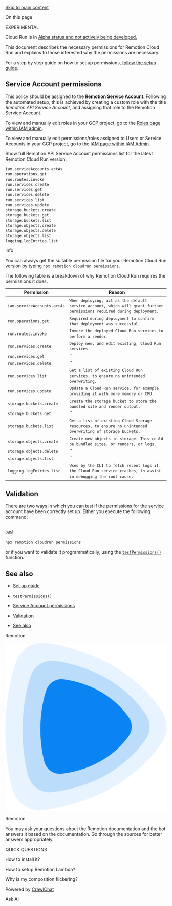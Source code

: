 [Skip to main content](https://www.remotion.dev/docs/cloudrun/permissions#__docusaurus_skipToContent_fallback)

On this page

EXPERIMENTAL

Cloud Run is in [Alpha status and not actively being developed.](https://www.remotion.dev/docs/cloudrun/status)

This document describes the necessary permissions for Remotion Cloud Run and explains to those interested why the permissions are necessary.

For a step by step guide on how to set up permissions, [follow the setup guide](https://www.remotion.dev/docs/cloudrun/setup).

## Service Account permissions [​](https://www.remotion.dev/docs/cloudrun/permissions\#service-account-permissions "Direct link to Service Account permissions")

This policy should be assigned to the **Remotion Service Account**. Following the automated setup, this is achieved by creating a custom role with the title _Remotion API Service Account_, and assigning that role to the Remotion Service Account.

To view and manually edit roles in your GCP project, go to the [Roles page within IAM admin](https://console.cloud.google.com/iam-admin/roles).

To view and manually edit permissions/roles assigned to Users or Service Accounts in your GCP project, go to the [IAM page within IAM Admin](https://console.cloud.google.com/iam-admin/iam).

Show full Remotion API Service Account permissions list for the latest Remotion Cloud Run version.

```
iam.serviceAccounts.actAs
run.operations.get
run.routes.invoke
run.services.create
run.services.get
run.services.delete
run.services.list
run.services.update
storage.buckets.create
storage.buckets.get
storage.buckets.list
storage.objects.create
storage.objects.delete
storage.objects.list
logging.logEntries.list

```

info

You can always get the suitable permission file for your Remotion Cloud Run version by typing `npx remotion cloudrun permissions`.

The following table is a breakdown of why Remotion Cloud Run requires the permissions it does.

| Permission | Reason |
| --- | --- |
| `iam.serviceAccounts.actAs` | `When deploying, act as the default service account, which will grant further permissions required during deployment.` |
| `run.operations.get` | `Required during deployment to confirm that deployment was successful.` |
| `run.routes.invoke` | `Invoke the deployed Cloud Run services to perform a render.` |
| `run.services.create` | `Deploy new, and edit existing, Cloud Run services.` |
| `run.services.get` | `` |
| `run.services.delete` | `` |
| `run.services.list` | `Get a list of existing Cloud Run services, to ensure no unintended overwriting.` |
| `run.services.update` | `Update a Cloud Run service, for example providing it with more memory or CPU.` |
| `storage.buckets.create` | `Create the storage bucket to store the bundled site and render output.` |
| `storage.buckets.get` | `` |
| `storage.buckets.list` | `Get a list of existing Cloud Storage resources, to ensure no unintended overwriting of storage buckets.` |
| `storage.objects.create` | `Create new objects in storage. This could be bundled sites, or renders, or logs.` |
| `storage.objects.delete` | `` |
| `storage.objects.list` | `` |
| `logging.logEntries.list` | `Used by the CLI to fetch recent logs if the Cloud Run service crashes, to assist in debugging the root cause.` |

## Validation [​](https://www.remotion.dev/docs/cloudrun/permissions\#validation "Direct link to Validation")

There are two ways in which you can test if the permissions for the service account have been correctly set up. Either you execute the following command:

```

bash

npx remotion cloudrun permissions
```

or if you want to validate it programmatically, using the [`testPermissions()`](https://www.remotion.dev/docs/cloudrun/testpermissions) function.

## See also [​](https://www.remotion.dev/docs/cloudrun/permissions\#see-also "Direct link to See also")

- [Set up guide](https://www.remotion.dev/docs/cloudrun/setup)
- [`testPermissions()`](https://www.remotion.dev/docs/cloudrun/testpermissions)

- [Service Account permissions](https://www.remotion.dev/docs/cloudrun/permissions#service-account-permissions)
- [Validation](https://www.remotion.dev/docs/cloudrun/permissions#validation)
- [See also](https://www.remotion.dev/docs/cloudrun/permissions#see-also)

Remotion

![Logo](https://raw.githubusercontent.com/remotion-dev/brand/refs/heads/main/logo.svg)

Remotion

You may ask your questions about the Remotion documentation and the bot answers it based on the documentation. Go through the sources for better answers appropriately.

QUICK QUESTIONS

How to install it?

How to setup Remotion Lambda?

Why is my composition flickering?

Powered by [CrawlChat](https://crawlchat.app/?ref=powered-by-remotion)

Ask AI